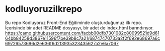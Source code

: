 # kodluyoruzilkrepo
Bu repo Kodluyoruz Front-End Eğitiminde oluşturduğumuz ilk repo. İçerisinde bir adet README dosyasyı, bir adet de index.html barındırıyor.
https://camo.githubusercontent.com/facbb00dfb7301082c80099521d9d6164bb84258d3867e11596f7be39b8c7a21/68747470733a2f2f692e68697a6c69726573696d2e636f6d2f3935323435627a2e6a7067

